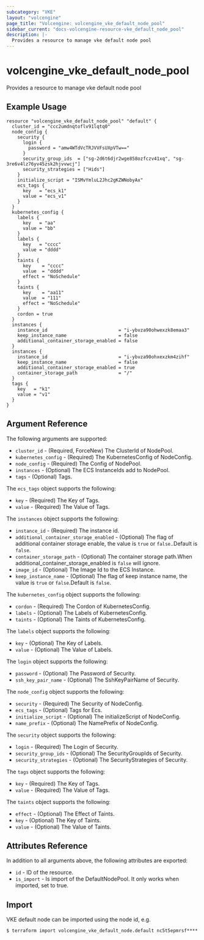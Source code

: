 ```yaml
---
subcategory: "VKE"
layout: "volcengine"
page_title: "Volcengine: volcengine_vke_default_node_pool"
sidebar_current: "docs-volcengine-resource-vke_default_node_pool"
description: |-
  Provides a resource to manage vke default node pool
---
```

# volcengine_vke_default_node_pool
Provides a resource to manage vke default node pool
## Example Usage
```hcl
resource "volcengine_vke_default_node_pool" "default" {
  cluster_id = "ccc2umdnqtoflv91lqtq0"
  node_config {
    security {
      login {
        password = "amw4WTdVcTRJVVFsUXpVTw=="
      }
      security_group_ids  = ["sg-2d6t6djr2wge858ozfczv41xq", "sg-3re6v4lz76yv45zsk2hjvvwcj"]
      security_strategies = ["Hids"]
    }
    initialize_script = "ISMvYmluL2Jhc2gKZWNobyAx"
    ecs_tags {
      key   = "ecs_k1"
      value = "ecs_v1"
    }
  }
  kubernetes_config {
    labels {
      key   = "aa"
      value = "bb"
    }
    labels {
      key   = "cccc"
      value = "dddd"
    }
    taints {
      key    = "cccc"
      value  = "dddd"
      effect = "NoSchedule"
    }
    taints {
      key    = "aa11"
      value  = "111"
      effect = "NoSchedule"
    }
    cordon = true
  }
  instances {
    instance_id                          = "i-ybvza90ohwexzk8emaa3"
    keep_instance_name                   = false
    additional_container_storage_enabled = false
  }
  instances {
    instance_id                          = "i-ybvza90ohxexzkm4zihf"
    keep_instance_name                   = false
    additional_container_storage_enabled = true
    container_storage_path               = "/"
  }
  tags {
    key   = "k1"
    value = "v1"
  }
}
```
## Argument Reference
The following arguments are supported:
* `cluster_id` - (Required, ForceNew) The ClusterId of NodePool.
* `kubernetes_config` - (Required) The KubernetesConfig of NodeConfig.
* `node_config` - (Required) The Config of NodePool.
* `instances` - (Optional) The ECS InstanceIds add to NodePool.
* `tags` - (Optional) Tags.

The `ecs_tags` object supports the following:

* `key` - (Required) The Key of Tags.
* `value` - (Required) The Value of Tags.

The `instances` object supports the following:

* `instance_id` - (Required) The instance id.
* `additional_container_storage_enabled` - (Optional) The flag of additional container storage enable, the value is `true` or `false`..Default is `false`.
* `container_storage_path` - (Optional) The container storage path.When additional_container_storage_enabled is `false` will ignore.
* `image_id` - (Optional) The Image Id to the ECS Instance.
* `keep_instance_name` - (Optional) The flag of keep instance name, the value is `true` or `false`.Default is `false`.

The `kubernetes_config` object supports the following:

* `cordon` - (Required) The Cordon of KubernetesConfig.
* `labels` - (Optional) The Labels of KubernetesConfig.
* `taints` - (Optional) The Taints of KubernetesConfig.

The `labels` object supports the following:

* `key` - (Optional) The Key of Labels.
* `value` - (Optional) The Value of Labels.

The `login` object supports the following:

* `password` - (Optional) The Password of Security.
* `ssh_key_pair_name` - (Optional) The SshKeyPairName of Security.

The `node_config` object supports the following:

* `security` - (Required) The Security of NodeConfig.
* `ecs_tags` - (Optional) Tags for Ecs.
* `initialize_script` - (Optional) The initializeScript of NodeConfig.
* `name_prefix` - (Optional) The NamePrefix of NodeConfig.

The `security` object supports the following:

* `login` - (Required) The Login of Security.
* `security_group_ids` - (Optional) The SecurityGroupIds of Security.
* `security_strategies` - (Optional) The SecurityStrategies of Security.

The `tags` object supports the following:

* `key` - (Required) The Key of Tags.
* `value` - (Required) The Value of Tags.

The `taints` object supports the following:

* `effect` - (Optional) The Effect of Taints.
* `key` - (Optional) The Key of Taints.
* `value` - (Optional) The Value of Taints.

## Attributes Reference
In addition to all arguments above, the following attributes are exported:
* `id` - ID of the resource.
* `is_import` - Is import of the DefaultNodePool. It only works when imported, set to true.


## Import
VKE default node can be imported using the node id, e.g.
```
$ terraform import volcengine_vke_default_node.default nc5t5epmrsf****
```

